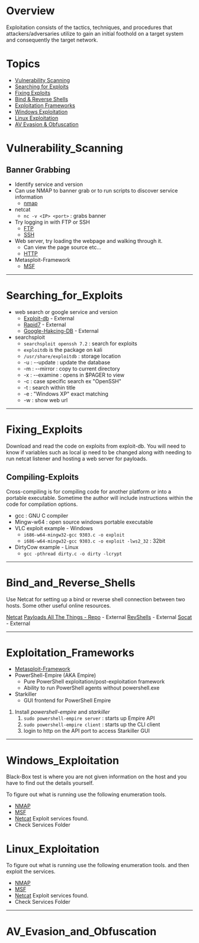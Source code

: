 # Overview
Exploitation consists of the tactics, techniques, and procedures that attackers/adversaries utilize to gain an initial foothold on a target system and consequently the target network.

# Topics
- [Vulnerability Scanning](#Vulnerability_Scanning)
- [Searching for Exploits](#Searching_for_Exploits)
- [Fixing Exploits](#Fixing_Exploits)
- [Bind & Reverse Shells](#Bind_and_Reverse_Shells)
- [Exploitation Frameworks](#Exploitation_Frameworks)
- [Windows Exploitation](#Windows_Exploitation)
- [Linux Exploitation](#Linux_Exploitation)
- [AV Evasion & Obfuscation](#AV_Evasion_and_Obfuscation)

# Vulnerability_Scanning
## Banner Grabbing
- Identify service and version
- Can use NMAP to banner grab or to run scripts to discover service information
	- [nmap](../../Tools/NMAP.md)
- netcat
	- `nc -v <IP> <port>` : grabs banner
- Try logging in with FTP or SSH
	- [FTP](../../Services/FTP.md)
	- [SSH](../../Services/SSH.md)
- Web server, try loading the webpage and walking through it.
	- Can view the page source etc...
	- [HTTP](../../Services/HTTP.md)
- Metasploit-Framework
	- [MSF](../../Tools/MSF.md)

---

# Searching_for_Exploits
- web search or google service and version
	- [Exploit-db](https://www.exploit-db.com) - External
	- [Rapid7](https://www.rapid7.com/db/) - External
	- [Google-Hakcing-DB](https://www.exploit-db.com/google-hacking-database) - External
- searchsploit
	- `searchsploit openssh 7.2` : search for exploits
	- `exploitdb` is the package on kali
	- `/usr/share/exploitdb` : storage location
	- -u : --update : update the database
	- -m : --mirror : copy to current directory
	- -x : --examine : opens in $PAGER to view
	- -c : case specific search ex "OpenSSH"
	- -t : search within title
	- -e : "Windows XP" exact matching
	- -w : show web url

---

# Fixing_Exploits
Download and read the code on exploits from exploit-db. You will need to know if variables such as local ip need to be changed along with needing to run netcat listener and hosting a web server for payloads.
## Compiling-Exploits
Cross-compiling is for compiling code for another platform or into a portable executable. Sometime the author will include instructions within the code for compilation options.
- gcc : GNU C compiler
- Mingw-w64 : open source windows portable executable
- VLC exploit example - Windows
	- `i686-w64-mingw32-gcc 9303.c -o exploit`
	- `i686-w64-mingw32-gcc 9303.c -o exploit -lws2_32` : 32bit
- DirtyCow example - Linux
	- `gcc -pthread dirty.c -o dirty -lcrypt` 

---

# Bind_and_Reverse_Shells
Use Netcat for setting up a bind or reverse shell connection between two hosts. Some other useful online resources.

[Netcat](../../Tools/Netcat.md)
[Payloads All The Things - Repo](https://github.com/swisskyrepo/PayloadsAllTheThings) - External
[RevShells](https://www.revshells.com/) - External
[Socat](https://linux.die.net/man/1/socat) - External

---

# Exploitation_Frameworks
- [Metasploit-Framework](../../Tools/MSF.md)
- PowerShell-Empire (AKA Empire)
	- Pure PowerShell exploitation/post-exploitation framework
	- Ability to run PowerShell agents without powershell.exe
- Starkiller
	- GUI frontend for PowerShell Empire

1. Install *powershell-empire* and *starkiller*
	1. `sudo powershell-empire server` : starts up Empire API
	2. `sudo powershell-empire client` : starts up the CLI client
	3. login to http on the API port to access Starkiller GUI

---

# Windows_Exploitation
Black-Box test is where you are not given information on the host and you have to find out the details yourself. 

To figure out what is running use the following enumeration tools.
- [NMAP](../../Tools/NMAP.md)
- [MSF](../../Tools/MSF.md)
- [Netcat](../../Tools/Netcat.md)
Exploit services found.
- Check Services Folder

# Linux_Exploitation
To figure out what is running use the following enumeration tools. and then exploit the services.
- [NMAP](../../Tools/NMAP.md)
- [MSF](../../Tools/MSF.md)
- [Netcat](../../Tools/Netcat.md)
Exploit services found.
- Check Services Folder

---

# AV_Evasion_and_Obfuscation
